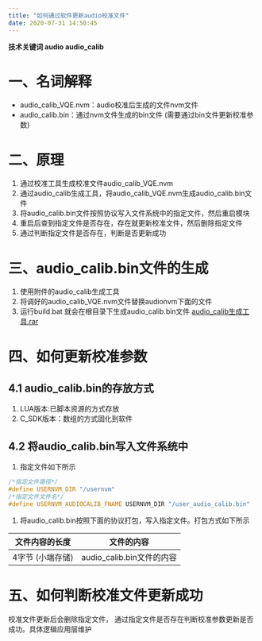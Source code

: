 ```yaml
---
title: "如何通过软件更新audio校准文件"
date: 2020-07-31 14:50:45
---
```


**技术关键词 audio audio_calib**

# 一、名词解释
- audio_calib_VQE.nvm：audio校准后生成的文件nvm文件
- audio_calib.bin：通过nvm文件生成的bin文件 (需要通过bin文件更新校准参数)

# 二、原理
1. 通过校准工具生成校准文件audio_calib_VQE.nvm
2. 通过audio_calib生成工具，将audio_calib_VQE.nvm生成audio_calib.bin文件
3. 将audio_calib.bin文件按照协议写入文件系统中的指定文件，然后重启模块
4. 重启后查到指定文件是否存在，存在就更新校准文件，然后删除指定文件
5. 通过判断指定文件是否存在，判断是否更新成功

# 三、audio_calib.bin文件的生成
1. 使用附件的audio_calib生成工具
2. 将调好的audio_calib_VQE.nvm文件替换audionvm下面的文件
3. 运行build.bat 就会在根目录下生成audio_calib.bin文件
[audio_calib生成工具.rar](http://openluat-luatcommunity.oss-cn-hangzhou.aliyuncs.com/attachment/20200731145023971_audio_calib生成工具.rar)

# 四、如何更新校准参数

## 4.1 audio_calib.bin的存放方式
1. LUA版本:已脚本资源的方式存放
2. C_SDK版本：数组的方式固化到软件

## 4.2 将audio_calib.bin写入文件系统中

1. 指定文件如下所示
```c
/*指定文件路径*/
#define USERNVM_DIR "/usernvm"
/*指定文件文件名*/
#define USERNVM_AUDIOCALIB_FNAME USERNVM_DIR "/user_audio_calib.bin"
```
1. 将audio_calib.bin按照下面的协议打包，写入指定文件。打包方式如下所示

  | 文件内容的长度  | 文件的内容  |
| ------------ | ------------ |
|  4字节 (小端存储) | audio_calib.bin文件的内容|

# 五、如何判断校准文件更新成功
校准文件更新后会删除指定文件， 通过指定文件是否存在判断校准参数更新是否成功。具体逻辑应用层维护
